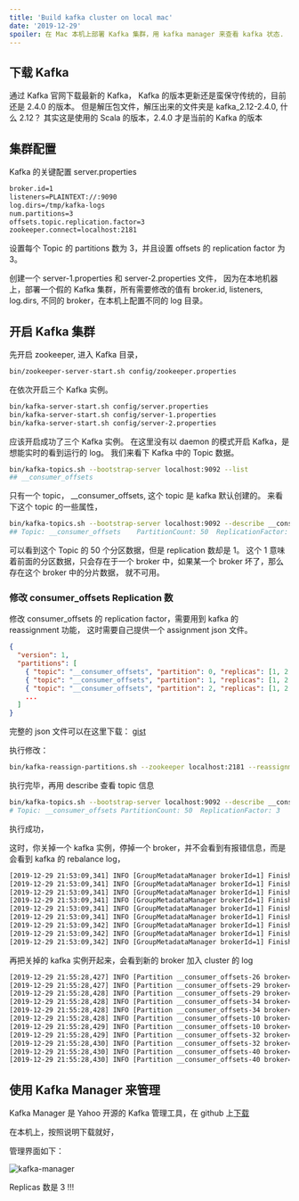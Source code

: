 ```yaml
---
title: 'Build kafka cluster on local mac'
date: '2019-12-29'
spoiler: 在 Mac 本机上部署 Kafka 集群，用 kafka manager 来查看 kafka 状态.
---
```


## 下载 Kafka

通过 Kafka 官网下载最新的 Kafka， Kafka 的版本更新还是蛮保守传统的，目前还是 2.4.0 的版本。 但是解压包文件，解压出来的文件夹是 kafka_2.12-2.4.0, 什么 2.12？
其实这是使用的 Scala 的版本，2.4.0 才是当前的 Kafka 的版本

## 集群配置

Kafka 的关键配置 server.properties

```xml
broker.id=1
listeners=PLAINTEXT://:9090
log.dirs=/tmp/kafka-logs
num.partitions=3
offsets.topic.replication.factor=3
zookeeper.connect=localhost:2181
```

设置每个 Topic 的 partitions 数为 3，并且设置 offsets 的 replication factor 为 3。

创建一个 server-1.properties 和 server-2.properties 文件， 因为在本地机器上，部署一个假的 Kafka 集群，所有需要修改的值有 broker.id, listeners, log.dirs,
不同的 broker，在本机上配置不同的 log 目录。

## 开启 Kafka 集群

先开启 zookeeper, 进入 Kafka 目录，

```bash
bin/zookeeper-server-start.sh config/zookeeper.properties
```

在依次开启三个 Kafka 实例。

```bash
bin/kafka-server-start.sh config/server.properties
bin/kafka-server-start.sh config/server-1.properties
bin/kafka-server-start.sh config/server-2.properties
```

应该开启成功了三个 Kafka 实例。 在这里没有以 daemon 的模式开启 Kafka，是想能实时的看到运行的 log。 我们来看下 Kafka 中的 Topic 数据。

```bash
bin/kafka-topics.sh --bootstrap-server localhost:9092 --list
## __consumer_offsets
```

只有一个 topic， \_\_consumer_offsets, 这个 topic 是 kafka 默认创建的。 来看下这个 topic 的一些属性，

```bash
bin/kafka-topics.sh --bootstrap-server localhost:9092 --describe __consumber_offsets
## Topic: __consumer_offsets	PartitionCount: 50	ReplicationFactor: 1	Configs: compression.type=producer,cleanup.policy=compact,segment.bytes=104857600
```

可以看到这个 Topic 的 50 个分区数据，但是 replication 数却是 1。 这个 1 意味着前面的分区数据，只会存在于一个 broker 中，如果某一个 broker 坏了，那么存在这个 broker 中的分片数据，
就不可用。

### 修改 consumer_offsets Replication 数

修改 consumer_offsets 的 replication factor，需要用到 kafka 的 reassignment 功能， 这时需要自己提供一个 assignment json 文件。

```json
{
  "version": 1,
  "partitions": [
    { "topic": "__consumer_offsets", "partition": 0, "replicas": [1, 2, 3] },
    { "topic": "__consumer_offsets", "partition": 1, "replicas": [1, 2, 3] },
    { "topic": "__consumer_offsets", "partition": 2, "replicas": [1, 2, 3] },
    ...
  ]
}
```

完整的 json 文件可以在这里下载： [gist](https://gist.github.com/jun1st/31aaf1ebe6c93c4a11079073512a9c30)

执行修改：

```bash
bin/kafka-reassign-partitions.sh --zookeeper localhost:2181 --reassignment-json-file __consumer_offsets.json --execute
```

执行完毕，再用 describe 查看 topic 信息

```bash
bin/kafka-topics.sh --bootstrap-server localhost:9092 --describe __consumber_offsets
# Topic: __consumer_offsets	PartitionCount: 50	ReplicationFactor: 3	Configs: compression.type=producer,cleanup.policy=compact,segment.bytes=104857600
```

执行成功，

这时，你关掉一个 kafka 实例，停掉一个 broker，并不会看到有报错信息，而是会看到 kafka 的 rebalance log，

```bash
[2019-12-29 21:53:09,341] INFO [GroupMetadataManager brokerId=1] Finished loading offsets and group metadata from __consumer_offsets-23 in 0 milliseconds. (kafka.coordinator.group.GroupMetadataManager)
[2019-12-29 21:53:09,341] INFO [GroupMetadataManager brokerId=1] Finished loading offsets and group metadata from __consumer_offsets-26 in 0 milliseconds. (kafka.coordinator.group.GroupMetadataManager)
[2019-12-29 21:53:09,341] INFO [GroupMetadataManager brokerId=1] Finished loading offsets and group metadata from __consumer_offsets-29 in 0 milliseconds. (kafka.coordinator.group.GroupMetadataManager)
[2019-12-29 21:53:09,341] INFO [GroupMetadataManager brokerId=1] Finished loading offsets and group metadata from __consumer_offsets-32 in 0 milliseconds. (kafka.coordinator.group.GroupMetadataManager)
[2019-12-29 21:53:09,341] INFO [GroupMetadataManager brokerId=1] Finished loading offsets and group metadata from __consumer_offsets-35 in 0 milliseconds. (kafka.coordinator.group.GroupMetadataManager)
[2019-12-29 21:53:09,341] INFO [GroupMetadataManager brokerId=1] Finished loading offsets and group metadata from __consumer_offsets-38 in 0 milliseconds. (kafka.coordinator.group.GroupMetadataManager)
[2019-12-29 21:53:09,342] INFO [GroupMetadataManager brokerId=1] Finished loading offsets and group metadata from __consumer_offsets-41 in 1 milliseconds. (kafka.coordinator.group.GroupMetadataManager)
[2019-12-29 21:53:09,342] INFO [GroupMetadataManager brokerId=1] Finished loading offsets and group metadata from __consumer_offsets-44 in 0 milliseconds. (kafka.coordinator.group.GroupMetadataManager)
[2019-12-29 21:53:09,342] INFO [GroupMetadataManager brokerId=1] Finished loading offsets and group metadata from __consumer_offsets-47 in 0 milliseconds. (kafka.coordinator.group.GroupMetadataManager)
```

再把关掉的 kafka 实例开起来，会看到新的 broker 加入 cluster 的 log

```bash
[2019-12-29 21:55:28,427] INFO [Partition __consumer_offsets-26 broker=1] ISR updated to [2,1,3] and zkVersion updated to [11] (kafka.cluster.Partition)
[2019-12-29 21:55:28,427] INFO [Partition __consumer_offsets-29 broker=1] Expanding ISR from 2,1 to 2,1,3 (kafka.cluster.Partition)
[2019-12-29 21:55:28,428] INFO [Partition __consumer_offsets-29 broker=1] ISR updated to [2,1,3] and zkVersion updated to [11] (kafka.cluster.Partition)
[2019-12-29 21:55:28,428] INFO [Partition __consumer_offsets-34 broker=1] Expanding ISR from 1,2 to 1,2,3 (kafka.cluster.Partition)
[2019-12-29 21:55:28,428] INFO [Partition __consumer_offsets-34 broker=1] ISR updated to [1,2,3] and zkVersion updated to [8] (kafka.cluster.Partition)
[2019-12-29 21:55:28,428] INFO [Partition __consumer_offsets-10 broker=1] Expanding ISR from 1,2 to 1,2,3 (kafka.cluster.Partition)
[2019-12-29 21:55:28,429] INFO [Partition __consumer_offsets-10 broker=1] ISR updated to [1,2,3] and zkVersion updated to [8] (kafka.cluster.Partition)
[2019-12-29 21:55:28,429] INFO [Partition __consumer_offsets-32 broker=1] Expanding ISR from 2,1 to 2,1,3 (kafka.cluster.Partition)
[2019-12-29 21:55:28,430] INFO [Partition __consumer_offsets-32 broker=1] ISR updated to [2,1,3] and zkVersion updated to [11] (kafka.cluster.Partition)
[2019-12-29 21:55:28,430] INFO [Partition __consumer_offsets-40 broker=1] Expanding ISR from 1,2 to 1,2,3 (kafka.cluster.Partition)
[2019-12-29 21:55:28,430] INFO [Partition __consumer_offsets-40 broker=1] ISR updated to [1,2,3] and zkVersion updated to [8] (kafka.cluster.Partition)
```

## 使用 Kafka Manager 来管理

Kafka Manager 是 Yahoo 开源的 Kafka 管理工具，在 github 上[下载](https://github.com/yahoo/kafka-manager)

在本机上，按照说明下载就好，

管理界面如下：

![kafka-manager](/posts/kafka-manager.png)

Replicas 数是 3 !!!